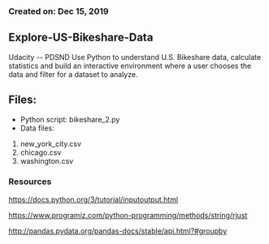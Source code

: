 ### Created on:	Dec 15, 2019

## Explore-US-Bikeshare-Data

Udacity -- PDSND
 Use Python to understand U.S. Bikeshare data, calculate statistics and build an interactive environment where a user chooses the data and filter for a dataset to analyze.

## Files:
* Python script: bikeshare_2.py
* Data files:
1. new_york_city.csv
2. chicago.csv
3. washington.csv

### Resources
https://docs.python.org/3/tutorial/inputoutput.html

https://www.programiz.com/python-programming/methods/string/rjust

http://pandas.pydata.org/pandas-docs/stable/api.html?#groupby
